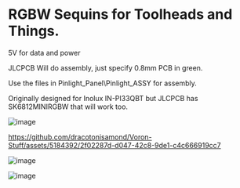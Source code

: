 # RGBW Sequins for Toolheads and Things.

5V for data and power

JLCPCB Will do assembly, just specify 0.8mm PCB in green.

Use the files in Pinlight_Panel\Pinlight_ASSY for assembly.

Originally designed for Inolux IN-PI33QBT but JLCPCB has SK6812MINIRGBW that will work too.

![image](https://github.com/dracotonisamond/Voron-Stuff/assets/5184392/874e4bb5-8948-4c48-9d47-3a8bc0c4dc26)

https://github.com/dracotonisamond/Voron-Stuff/assets/5184392/2f02287d-d047-42c8-9de1-c4c666919cc7

![image](https://github.com/dracotonisamond/Voron-Stuff/assets/5184392/18427abc-63d3-42eb-85ee-aa9e21adee48)

![image](https://github.com/dracotonisamond/Voron-Stuff/assets/5184392/b13ffa4c-da4a-4a87-a403-57d70b709f9a)


